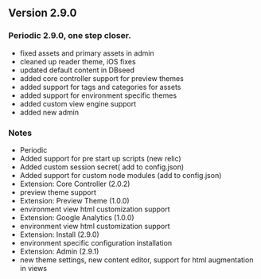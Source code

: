 ## Version 2.9.0

### Periodic 2.9.0, one step closer. 
* fixed assets and primary assets in admin
* cleaned up reader theme, iOS fixes
* updated default content in DBseed
* added core controller support for preview themes
* added support for tags and categories for assets
* added support for environment specific themes
* added custom view engine support
* added new admin

### Notes
* Periodic
 * Added support for pre start up scripts (new relic)
 * Added custom session secret( add to config.json)
 * Added support for custom node modules (add to config.json)
* Extension: Core Controller (2.0.2)
 * preview theme support
* Extension: Preview Theme (1.0.0)
 * environment view html customization support
* Extension: Google Analytics (1.0.0)
 * environment view html customization support
* Extension: Install (2.9.0)
 * environment specific configuration installation
* Extension: Admin (2.9.1)
 * new theme settings, new content editor, support for html augmentation in views
